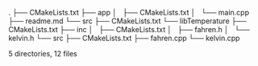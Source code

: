 .
├── CMakeLists.txt
├── app
│   ├── CMakeLists.txt
│   └── main.cpp
├── readme.md
└── src
    ├── CMakeLists.txt
    └── libTemperature
        ├── CMakeLists.txt
        ├── inc
        │   ├── CMakeLists.txt
        │   ├── fahren.h
        │   └── kelvin.h
        └── src
            ├── CMakeLists.txt
            ├── fahren.cpp
            └── kelvin.cpp

5 directories, 12 files
